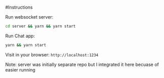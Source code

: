 #Instructions

Run websocket server:
```sh
cd server && yarn && yarn start
```

Run Chat app:
```sh
yarn && yarn start
```

Visit in your browser: `http://localhost:1234`

Note: server was initially separate repo but I integrated it here becuase of easier running
